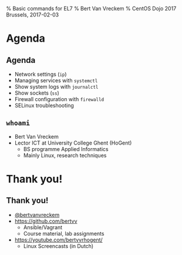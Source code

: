 % Basic commands for EL7
% Bert Van Vreckem
% CentOS Dojo 2017 Brussels, 2017-02-03

# Agenda

## Agenda

- Network settings (`ip`)
- Managing services with `systemctl`
- Show system logs with `journalctl`
- Show sockets (`ss`)
- Firewall configuration with `firewalld`
- SELinux troubleshooting

## `whoami`

- Bert Van Vreckem
- Lector ICT at University College Ghent (HoGent)
    - BS programme Applied Informatics
    - Mainly Linux, research techniques

# Thank you!

## Thank you!

- [&#64;bertvanvreckem](https://twitter.com/bertvanvreckem)
- <https://github.com/bertvv>
    - Ansible/Vagrant
    - Course material, lab assignments
- <https://youtube.com/bertvvrhogent/>
    - Linux Screencasts (in Dutch)
